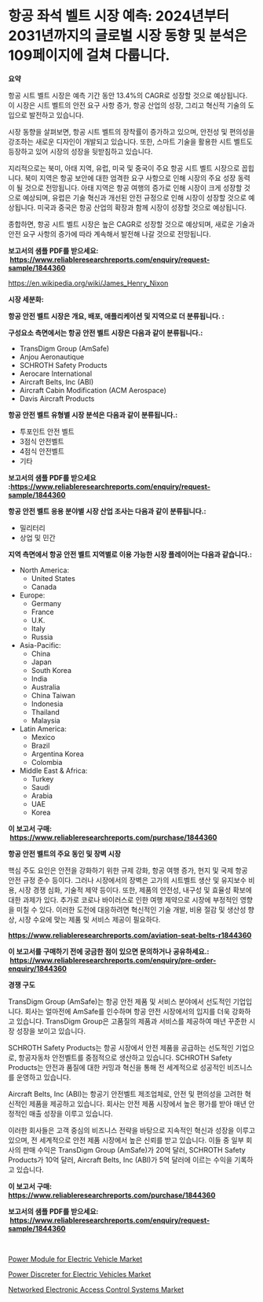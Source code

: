 <p><h1>항공 좌석 벨트 시장 예측: 2024년부터 2031년까지의 글로벌 시장 동향 및 분석은 109페이지에 걸쳐 다룹니다.</h1></p><p><strong>요약</strong></p>
<p><p>항공 시트 벨트 시장은 예측 기간 동안 13.4%의 CAGR로 성장할 것으로 예상됩니다. 이 시장은 시트 벨트의 안전 요구 사항 증가, 항공 산업의 성장, 그리고 혁신적 기술의 도입으로 발전하고 있습니다.</p><p>시장 동향을 살펴보면, 항공 시트 벨트의 장착률이 증가하고 있으며, 안전성 및 편의성을 강조하는 새로운 디자인이 개발되고 있습니다. 또한, 스마트 기술을 활용한 시트 벨트도 등장하고 있어 시장의 성장을 뒷받침하고 있습니다.</p><p>지리적으로는 북미, 아태 지역, 유럽, 미국 및 중국이 주요 항공 시트 벨트 시장으로 꼽힙니다. 북미 지역은 항공 보안에 대한 엄격한 요구 사항으로 인해 시장의 주요 성장 동력이 될 것으로 전망됩니다. 아태 지역은 항공 여행의 증가로 인해 시장이 크게 성장할 것으로 예상되며, 유럽은 기술 혁신과 개선된 안전 규정으로 인해 시장이 성장할 것으로 예상됩니다. 미국과 중국은 항공 산업의 확장과 함께 시장이 성장할 것으로 예상됩니다.</p><p>종합하면, 항공 시트 벨트 시장은 높은 CAGR로 성장할 것으로 예상되며, 새로운 기술과 안전 요구 사항의 증가에 따라 계속해서 발전해 나갈 것으로 전망됩니다.</p></p>
<p><strong>보고서의 샘플 PDF를 받으세요: &nbsp;<a href="https://www.reliableresearchreports.com/enquiry/request-sample/1844360">https://www.reliableresearchreports.com/enquiry/request-sample/1844360</a></strong></p>
<p><a href="https://en.wikipedia.org/wiki/James_Henry_Nixon">https://en.wikipedia.org/wiki/James_Henry_Nixon</a></p>
<p><strong>시장 세분화:</strong></p>
<p><strong> 항공 안전 벨트 시장은 개요, 배포, 애플리케이션 및 지역으로 더 분류됩니다. :</strong></p>
<p><strong>구성요소 측면에서는 항공 안전 벨트 시장은 다음과 같이 분류됩니다.:</strong></p>
<p><ul><li>TransDigm Group (AmSafe)</li><li>Anjou Aeronautique</li><li>SCHROTH Safety Products</li><li>Aerocare International</li><li>Aircraft Belts, Inc (ABI)</li><li>Aircraft Cabin Modification (ACM Aerospace)</li><li>Davis Aircraft Products</li></ul></p>
<p><strong> 항공 안전 벨트 유형별 시장 분석은 다음과 같이 분류됩니다.:</strong></p>
<p><ul><li>투포인트 안전 벨트</li><li>3점식 안전벨트</li><li>4점식 안전벨트</li><li>기타</li></ul></p>
<p><strong>보고서의 샘플 PDF를 받으세요 :<a href="https://www.reliableresearchreports.com/enquiry/request-sample/1844360">https://www.reliableresearchreports.com/enquiry/request-sample/1844360</a></strong></p>
<p><strong> 항공 안전 벨트 응용 분야별 시장 산업 조사는 다음과 같이 분류됩니다.:</strong></p>
<p><ul><li>밀리터리</li><li>상업 및 민간</li></ul></p>
<p><strong>지역 측면에서 항공 안전 벨트 지역별로 이용 가능한 시장 플레이어는 다음과 같습니다.:</strong></p>
<p><ul>
    <li>
        North America:
        <ul>
            <li>United States</li>
            <li>Canada</li>
        </ul>
    </li>
    <li>
        Europe:
        <ul>
            <li>Germany</li>
            <li>France</li>
            <li>U.K.</li>
            <li>Italy</li>
            <li>Russia</li>
        </ul>
    </li>
    <li>
        Asia-Pacific:
        <ul>
            <li>China</li>
            <li>Japan</li>
            <li>South Korea</li>
            <li>India</li>
            <li>Australia</li>
            <li>China Taiwan</li>
            <li>Indonesia</li>
            <li>Thailand</li>
            <li>Malaysia</li>
        </ul>
    </li>
    <li>
        Latin America:
        <ul>
            <li>Mexico</li>
            <li>Brazil</li>
            <li>Argentina Korea</li>
            <li>Colombia</li>
        </ul>
    </li>
    <li>
        Middle East & Africa:
        <ul>
            <li>Turkey</li>
            <li>Saudi</li>
            <li>Arabia</li>
            <li>UAE</li>
            <li>Korea</li>
        </ul>
    </li>
    </ul></p>
<p><strong>이 보고서 구매: &nbsp;<a href="https://www.reliableresearchreports.com/purchase/1844360">https://www.reliableresearchreports.com/purchase/1844360</a></strong></p>
<p><strong>항공 안전 벨트의 주요 동인 및 장벽 시장</strong></p>
<p><p>핵심 주도 요인은 안전을 강화하기 위한 규제 강화, 항공 여행 증가, 현지 및 국제 항공 안전 규정 준수 등이다. 그러나 시장에서의 장벽은 고가의 시트벨트 생산 및 유지보수 비용, 시장 경쟁 심화, 기술적 제약 등이다. 또한, 제품의 안전성, 내구성 및 효율성 확보에 대한 과제가 있다. 추가로 코로나 바이러스로 인한 여행 제약으로 시장에 부정적인 영향을 미칠 수 있다. 이러한 도전에 대응하려면 혁신적인 기술 개발, 비용 절감 및 생산성 향상, 시장 수요에 맞는 제품 및 서비스 제공이 필요하다.</p></p>
<p><strong><a href="https://www.reliableresearchreports.com/aviation-seat-belts-r1844360">https://www.reliableresearchreports.com/aviation-seat-belts-r1844360</a></strong></p>
<p><strong>이 보고서를 구매하기 전에 궁금한 점이 있으면 문의하거나 공유하세요.: &nbsp;<a href="https://www.reliableresearchreports.com/enquiry/pre-order-enquiry/1844360">https://www.reliableresearchreports.com/enquiry/pre-order-enquiry/1844360</a></strong></p>
<p><strong>경쟁 구도</strong></p>
<p><p>TransDigm Group (AmSafe)는 항공 안전 제품 및 서비스 분야에서 선도적인 기업입니다. 회사는 얼마전에 AmSafe를 인수하며 항공 안전 시장에서의 입지를 더욱 강화하고 있습니다. TransDigm Group은 고품질의 제품과 서비스를 제공하여 매년 꾸준한 시장 성장을 보이고 있습니다.</p><p>SCHROTH Safety Products는 항공 시장에서 안전 제품을 공급하는 선도적인 기업으로, 항공자동차 안전벨트를 중점적으로 생산하고 있습니다. SCHROTH Safety Products는 안전과 품질에 대한 커밍과 혁신을 통해 전 세계적으로 성공적인 비즈니스를 운영하고 있습니다.</p><p>Aircraft Belts, Inc (ABI)는 항공기 안전벨트 제조업체로, 안전 및 편의성을 고려한 혁신적인 제품을 제공하고 있습니다. 회사는 안전 제품 시장에서 높은 평가를 받아 매년 안정적인 매출 성장을 이루고 있습니다.</p><p>이러한 회사들은 고객 중심의 비즈니스 전략을 바탕으로 지속적인 혁신과 성장을 이루고 있으며, 전 세계적으로 안전 제품 시장에서 높은 신뢰를 받고 있습니다. 이들 중 일부 회사의 판매 수익은 TransDigm Group (AmSafe)가 20억 달러, SCHROTH Safety Products가 10억 달러, Aircraft Belts, Inc (ABI)가 5억 달러에 이르는 수익을 기록하고 있습니다.</p></p>
<p><strong>이 보고서 구매: &nbsp; <a href="https://www.reliableresearchreports.com/purchase/1844360">https://www.reliableresearchreports.com/purchase/1844360</a></strong></p>
<p><strong>보고서의 샘플 PDF를 받으세요: &nbsp;<a href="https://www.reliableresearchreports.com/enquiry/request-sample/1844360">https://www.reliableresearchreports.com/enquiry/request-sample/1844360</a></strong><strong></strong></p>
<p>&nbsp;</p>
<p><p><a href="https://github.com/labibmmn112/Market-Research-Report-List-1/blob/main/power-module-for-electric-vehicle-market.md">Power Module for Electric Vehicle Market</a></p><p><a href="https://github.com/vregtldg37/Market-Research-Report-List-1/blob/main/power-discreter-for-electric-vehicles-market.md">Power Discreter for Electric Vehicles Market</a></p><p><a href="https://github.com/syaifulanwaramsyori/Market-Research-Report-List-1/blob/main/networked-electronic-access-control-systems-market.md">Networked Electronic Access Control Systems Market</a></p></p>